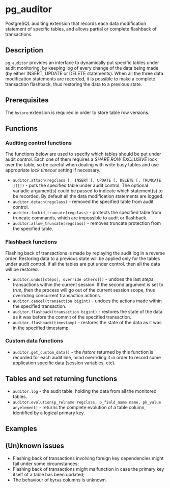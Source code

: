 # pg_auditor #

PostgreSQL auditing extension that records each data modification statement of specific tables, and allows partial or complete flashback of transactions.

## Description ##

`pg_auditor` provides an interface to dynamically put specific tables under audit monitoring, by keeping log of every change of the data being made (by either INSERT, UPDATE or DELETE statements). When all the three data modification statements are recorded, it is possible to make a complete transaction flashback, thus restoring the data to a previous state.

## Prerequisites ##

The `hstore` extension is required in order to store table row versions.

## Functions ##

### Auditing control functions ###

The functions below are used to specify which tables should be put under audit control. Each one of them requires a _SHARE ROW EXCLUSIVE_ lock over the table, so be careful when dealing with write busy tables and use appropriate _lock timeout_ setting if necessary.

* `auditor.attach(regclass [, INSERT [, UPDATE [, DELETE [, TRUNCATE ]]]])` - puts the specified table under audit control. The optional variadic argument(s) could be passed to indicate which statement(s) to be recorded. By default all the data modification statements are logged.
* `auditor.detach(regclass)` - removed the specified table from audit control.
* `auditor.forbid_truncate(regclass)` - protects the specified table from truncate commands, which are impossible to audit or flashback.
* `auditor.allow_truncate(regclass)` - removes truncate protection from the specified table.

### Flashback functions ###

Flashing back of transactions is made by replaying the audit log in a reverse order. Restoring data to a previous state will be applied only for the tables under audit control. If all the tables are put under control. then all the data will be restored.

* `auditor.undo([steps[, override others]])` - undoes the last _steps_ transactions within the current session. If the second argument is set to _true_, then the process will go out of the current session scope, thus overriding concurrent transaction actions.
* `auditor.cancel(transaction bigint)` - undoes the actions made within the specified transaction.
* `auditor.flashback(transaction bigint)` - restores the state of the data as it was before the commit of the specified transaction.
* `auditor.flashback(timestamp)` - restores the state of the data as it was in the specified timestamp.

### Custom data functions ###

* `auditor.get_custom_data()` - the _hstore_ returned by this function is recorded for each audit line, mind overriding it in order to record some application specific data (session variables, etc).

## Tables and set returning functions ##

* `auditor.log` - the audit table, holding the data from all the monitored tables.
* `auditor.evolution(p_relname regclass, p_field_name name, pk_value anyelement)` - returns the complete evolution of a table column, identified by a logical primary key.

## Examples ##



## (Un)known issues ##

- Flashing back of transactions involving foreign key dependencies might fail under some circumstances;
- Flashing back of transactions might malfunction in case the primary key itself of a table has been updated;
- The behaviour of `bytea` columns is unknown.
